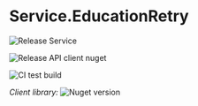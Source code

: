 # Service.EducationRetry

![Release Service](https://github.com/MyJetWallet/Service.EducationRetry/workflows/Release%20Service/badge.svg)

![Release API client nuget](https://github.com/MyJetWallet/Service.EducationRetry/workflows/Release%20API%20client%20nuget/badge.svg)

![CI test build](https://github.com/MyJetWallet/Service.EducationRetry/workflows/CI%20test%20build/badge.svg)

*Client library:* ![Nuget version](https://img.shields.io/nuget/v/MyJetWallet.Service.EducationRetry.Client?label=MyJetWallet.Service.EducationRetry.Client&style=social)

